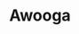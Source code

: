 ---
title: "Awooga"
summary: "None"
slug: "awooga"
image: "awooga.jpg"
apple_music_artist_url: "https://music.apple.com/gb/artist/awooga/520535175"
wikipedia_url: "none"
---